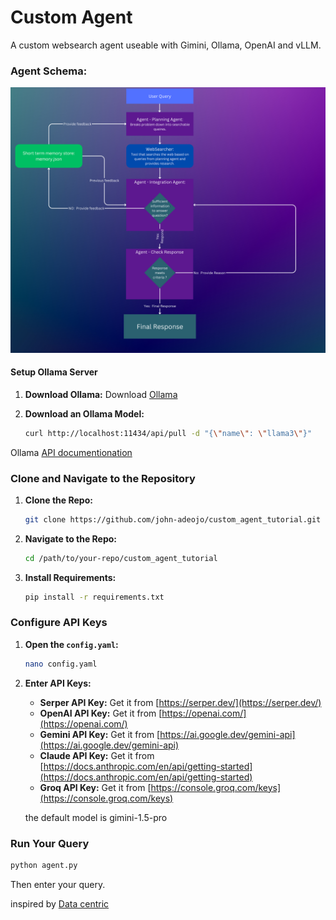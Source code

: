 # Custom Agent

A custom websearch agent useable with Gimini, Ollama, OpenAI and vLLM.

### Agent Schema:
![Agent Schema](schema/Agent%20Schema.png)

   
#### Setup Ollama Server
1. **Download Ollama:**
   Download [Ollama](https://ollama.com/download)

2. **Download an Ollama Model:**
   ```bash
   curl http://localhost:11434/api/pull -d "{\"name\": \"llama3\"}"
   ```
Ollama [API documentionation](https://github.com/ollama/ollama/blob/main/docs/api.md#list-local-models)

### Clone and Navigate to the Repository
1. **Clone the Repo:**
   ```bash
   git clone https://github.com/john-adeojo/custom_agent_tutorial.git
   ```

2. **Navigate to the Repo:**
   ```bash
   cd /path/to/your-repo/custom_agent_tutorial
   ```

3. **Install Requirements:**
   ```bash
   pip install -r requirements.txt
   ```


### Configure API Keys
1. **Open the `config.yaml`:**
   ```bash
   nano config.yaml
   ```

2. **Enter API Keys:**
   - **Serper API Key:** Get it from [https://serper.dev/](https://serper.dev/)
   - **OpenAI API Key:** Get it from [https://openai.com/](https://openai.com/)
   - **Gemini API Key:** Get it from [https://ai.google.dev/gemini-api](https://ai.google.dev/gemini-api)
   - **Claude API Key:** Get it from [https://docs.anthropic.com/en/api/getting-started](https://docs.anthropic.com/en/api/getting-started)
   - **Groq API Key:** Get it from [https://console.groq.com/keys](https://console.groq.com/keys)


   the default model is gimini-1.5-pro
### Run Your Query
```bash
python agent.py 
```
Then enter your query.

inspired by
[Data centric](https://www.youtube.com/@Data-Centric)